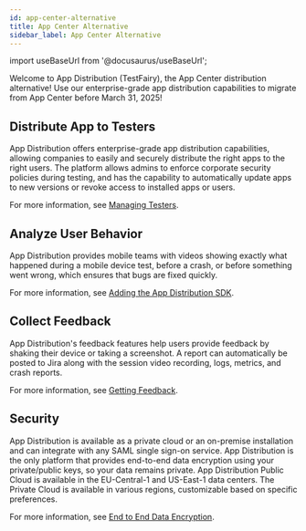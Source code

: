 ```yaml
---
id: app-center-alternative
title: App Center Alternative
sidebar_label: App Center Alternative
---
```


import useBaseUrl from '@docusaurus/useBaseUrl';

Welcome to App Distribution (TestFairy), the App Center distribution alternative! Use our enterprise-grade app distribution capabilities to migrate from App Center before March 31, 2025!

## Distribute App to Testers

App Distribution offers enterprise-grade app distribution capabilities, allowing companies to easily and securely distribute the right apps to the right users. The platform allows admins to enforce corporate security policies during testing, and has the capability to automatically update apps to new versions or revoke access to installed apps or users.

For more information, see [Managing Testers](/testfairy/testers/managing-testers/).

## Analyze User Behavior

App Distribution provides mobile teams with videos showing exactly what happened during a mobile device test, before a crash, or before something went wrong, which ensures that bugs are fixed quickly.

For more information, see [Adding the App Distribution SDK](/testfairy/sdk/adding-tf-sdk/).

## Collect Feedback

App Distribution's feedback features help users provide feedback by shaking their device or taking a screenshot. A report can automatically be posted to Jira along with the session video recording, logs, metrics, and crash reports.

For more information, see [Getting Feedback](/testfairy/sdk/user-feedback/).

## Security

App Distribution is available as a private cloud or an on-premise installation and can integrate with any SAML single sign-on service. App Distribution is the only platform that provides end-to-end data encryption using your private/public keys, so your data remains private.
App Distribution Public Cloud is available in the EU-Central-1 and US-East-1 data centers. The Private Cloud is available in various regions, customizable based on specific preferences. 

For more information, see [End to End Data Encryption](/testfairy/sdk/security/data-encryption/).
